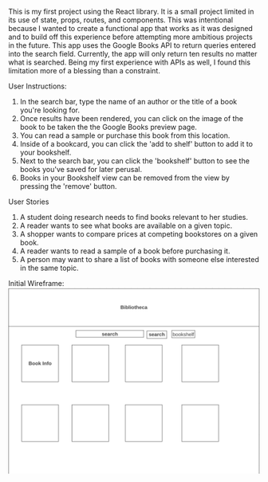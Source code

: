 This is my first project using the React library. It is a small project limited in its use of state, props, routes, and components. This was intentional because I wanted to create a functional app that works as it was designed and to build off this experience before attempting more ambitious projects in the future. This app uses the Google Books API to return queries entered into the search field. Currently, the app will only return ten results no matter what is searched. Being my first experience with APIs as well, I found this limitation more of a blessing than a constraint. 


User Instructions:
1) In the search bar, type the name of an author or the title of a book you're looking for.
2) Once results have been rendered, you can click on the image of the book to be taken the the Google Books preview page.
3) You can read a sample or purchase this book from this location.
4) Inside of a bookcard, you can click the 'add to shelf' button to add it to your bookshelf.
5) Next to the search bar, you can click the 'bookshelf' button to see the books you've saved for later perusal.
6) Books in your Bookshelf view can be removed from the view by pressing the 'remove' button.


User Stories

1) A student doing research needs to find books relevant to her studies.
2) A reader wants to see what books are available on a given topic.
3) A shopper wants to compare prices at competing bookstores on a given book.
4) A reader wants to read a sample of a book before purchasing it.
5) A person may want to share a list of books with someone else interested in the same topic.


Initial Wireframe:
![wireframe](src/images/wireframe.png?raw=true "WireFrame")